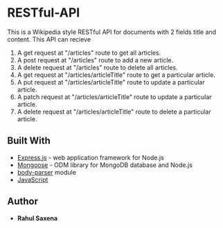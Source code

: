 # RESTful-API
This is a Wikipedia style RESTful API for documents with 2 fields title and content. This API can recieve
1. A get request at "/articles" route to get all articles.
2. A post request at "/articles" route to add a new article. 
3. A delete request at "/articles" route to delete all articles.
4. A get request at "/articles/articleTitle" route to get a particular article.
5. A put request at "/articles/articleTitle" route to update a particular article.
6. A patch request at "/articles/articleTitle" route to update a particular article.
7. A delete request at "/articles/articleTitle"  route to delete a particular article.

## Built With  
* [Express.js](https://expressjs.com/) - web application framework for Node.js
* [Mongoose](https://mongoosejs.com/) - ODM library for MongoDB database and Node.js
* [body-parser](https://www.npmjs.com/package/body-parser) module
* [JavaScript](https://en.wikipedia.org/wiki/JavaScript)

## Author
* **Rahul Saxena**

